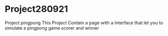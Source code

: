 # Project280921
Project pingpong
This Project Contain a page with a Interface that let you to simulate a pingpong game scorer and winner 
